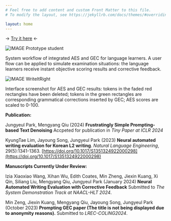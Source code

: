 ```yaml
---
# Feel free to add content and custom Front Matter to this file.
# To modify the layout, see https://jekyllrb.com/docs/themes/#overriding-theme-defaults

layout: home
---
```

-> [Try it here](https://open-writing-evaluation.github.io/awe/) <-


![IMAGE Prototype student](/Prototype-student.jpeg)

System workflow of integrated AES and GEC for language learners. A user flow can be applied to simulate examination situations: the language learners receive instant objective scoring results and corrective feedback.

![IMAGE WriteItRight](/WriteItRight.jpeg)

Interface screenshot for AES and GEC results: tokens in the faded red rectangles have been deleted; tokens in the green rectangles are corresponding grammatical corrections inserted by GEC; AES scores are scaled to 0-100. 

**Publication:**

Jungyeul Park, Mengyang Qiu (2024) **Frustratingly Simple Prompting-based Text Denoising** Accpeted for publication in *Tiny Paper at ICLR 2024* 

KyungTae Lim, Jayoung Song, Jungyeul Park (2023) **Neural automated writing evaluation for Korean L2 writing**. *Natural Language Engineering*, 29(5):1341-1363. [https://doi.org/10.1017/S1351324922000298](https://doi.org/10.1017/S1351324922000298)


**Manuscripts Currently Under Review:**

Izia Xiaoxiao Wang, Xihan Wu, Edith Coates, Min Zheng, Jiexin Kuang, Xi Qin, Siliang Liu, Mengyang Qiu, Jungyeul Park (January 2024)  **Neural Automated Writing Evaluation with Corrective Feedback** Submitted to *The System Demonstration Track at NAACL-HLT 2024*. 

Min Zeng, Jiexin Kuang, Mengyang Qiu, Jayoung Song, Jungyeul Park (October 2023) **Prompting GEC paper (The title is not being displayed due to anonymity reasons).** Submitted to *LREC-COLING2024*.
<!-- **Evaluating Prompting Strategies for Grammatical Error Correction Based on Language Proficiency.** -->

